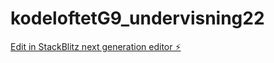 # kodeloftetG9_undervisning22

[Edit in StackBlitz next generation editor ⚡️](https://stackblitz.com/~/github.com/JulieKodehode/kodeloftetG9_undervisning22)